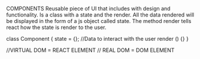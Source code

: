 COMPONENTS
    Reusable piece of UI that includes with design and functionality. Is a class with a state and the render.
    All the data rendered will be displayed in the form of a js object called state.
    The method render tells react how the state is render to the user.

class Component {
    state = {}; //Data to interact with the user
    render () {}
}

//VIRTUAL DOM = REACT ELEMENT
// REAL DOM = DOM ELEMENT
